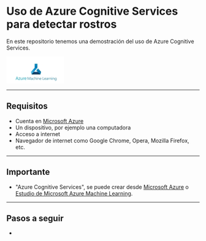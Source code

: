 # Uso de Azure Cognitive Services para detectar rostros
En este repositorio tenemos una demostración del uso de Azure Cognitive Services.

![Microsoft-Azure-Machine-Learning](images\Microsoft-Azure-Machine-Learning.jpg)

---

## Requisitos
- Cuenta en [Microsoft Azure](https://portal.azure.com)
- Un dispositivo, por ejemplo una computadora
- Acceso a internet
- Navegador de internet como Google Chrome, Opera, Mozilla Firefox, etc.

---

## Importante
- "Azure Cognitive Services", se puede crear desde [Microsoft Azure](https://portal.azure.com) o [Estudio de Microsoft Azure Machine Learning](https://ml.azure.com/home).

---

## Pasos a seguir
- 